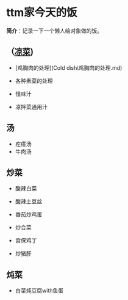 # ttm家今天的饭

**简介**：记录一下一个懒人给对象做的饭。

## （[凉菜](https://github.com/ttm43/Today-s-MENU-for-TTM-Family/tree/main/Cold%20dish))

* [鸡胸肉的处理](Cold dish\鸡胸肉的处理.md)
* 各种素菜的处理

* 怪味汁
* 凉拌菜通用汁

## 汤

* 疙瘩汤
* 牛肉汤

## 炒菜

* 酸辣白菜
* 酸辣土豆丝

* 番茄炒鸡蛋
* 炒合菜

* 宫保鸡丁
* 炒猪肝

## 炖菜

* 白菜炖豆腐with鱼蛋
